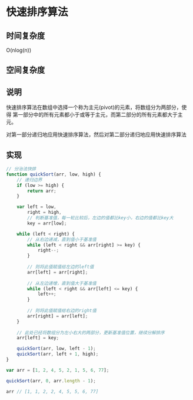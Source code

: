 
# 快速排序算法

## 时间复杂度

O(nlog(n))

## 空间复杂度

## 说明
快速排序算法在数组中选择一个称为主元(pivot)的元素，将数组分为两部分，使得 第一部分中的所有元素都小于或等于主元，而第二部分的所有元素都大于主元。

对第一部分递归地应用快速排序算法，然后对第二部分递归地应用快速排序算法


## 实现
```javascript
// 分治法快排
function quickSort(arr, low, high) {
    // 递归边界
    if (low >= high) {
        return arr;
    }

    var left = low,
        right = high,
        // 判断基准值，每一轮比较后，左边的值都比key小，右边的值都比key大
        key = arr[low];

    while (left < right) {
        // 从右边递减，直到值小于基准值
        while (left < right && arr[right] >= key) {
            right--;
        }
        
        // 则将此值赋值给左边的left值
        arr[left] = arr[right];
        
        // 从左边递增，直到值大于基准值
        while (left < right && arr[left] <= key) {
            left++;
        }
        
        // 则将此值赋值给右边的right值
        arr[right] = arr[left];
    }
    
    // 此处已经将数组分为左小右大的两部分，更新基准值位置，继续分解排序
    arr[left] = key;

    quickSort(arr, low, left - 1);
    quickSort(arr, left + 1, high);
}

var arr = [1, 2, 4, 5, 2, 1, 5, 6, 77];

quickSort(arr, 0, arr.length - 1);

arr // [1, 1, 2, 2, 4, 5, 5, 6, 77]
```
